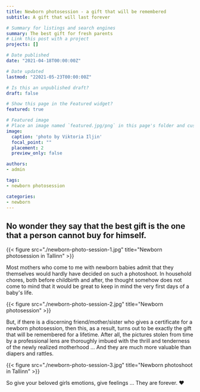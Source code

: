 ```yaml
---
title: Newborn photosession - a gift that will be remembered
subtitle: A gift that will last forever

# Summary for listings and search engines
summary: The best gift for fresh parents
# Link this post with a project
projects: []

# Date published
date: "2021-04-18T00:00:00Z"

# Date updated
lastmod: "22021-05-23T00:00:00Z"

# Is this an unpublished draft?
draft: false

# Show this page in the Featured widget?
featured: true

# Featured image
# Place an image named `featured.jpg/png` in this page's folder and customize its options here.
image:
  caption: 'photo by Viktoria Iljin'
  focal_point: ""
  placement: 2
  preview_only: false

authors:
- admin

tags:
- newborn photosession

categories:
- newborn
---
```

## No wonder they say that the best gift is the one that a person cannot buy for himself.

{{< figure src="./newborn-photo-session-1.jpg" title="Newborn photosession in Tallinn" >}}

Most mothers who come to me with newborn babies admit that they themselves would hardly have decided on such a photoshoot.
In household chores, both before childbirth and after, the thought somehow does not come to mind that it would be great to keep in mind the very first days of a baby's life.

{{< figure src="./newborn-photo-session-2.jpg" title="Newborn photosession" >}}

But, if there is a discerning friend/mother/sister who gives a certificate for a newborn photosession, then this, as a result, turns out to be exactly the gift that will be remembered for a lifetime.
After all, the pictures stolen from time by a professional lens are thoroughly imbued with the thrill and tenderness of the newly realized motherhood ... And they are much more valuable than diapers and rattles.

{{< figure src="./newborn-photo-session-3.jpg" title="Newborn photoshoot in Tallinn" >}}

So give your beloved girls emotions, give feelings ... They are forever. ❤️
